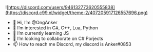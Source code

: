 ![https://discord.com/users/946132773620555838](https://discord.c99.nl/widget/theme-2/407205917126557696.png)

- 👋 Hi, I’m @OngAnker
- 👀 I’m interested in C#, C++, Lua, Python
- 🌱 I’m currently learning JS
- 💞️ I’m looking to collaborate on C# Porjects
- 📫 How to reach me Discord, my discord is Anker#0853
